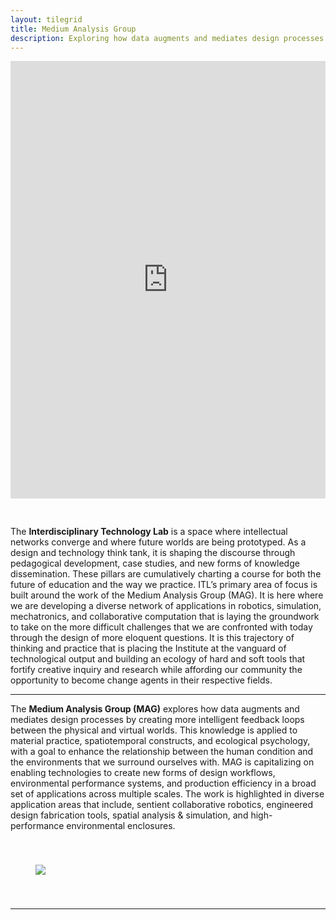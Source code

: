 ```yaml
---
layout: tilegrid
title: Medium Analysis Group
description: Exploring how data augments and mediates design processes by creating more intelligent feedback loops between the physical and virtual worlds. 
---
```


<iframe allowfullscreen="true" frameBorder="0" width="100%" height="700px" src="https://momento360.com/e/u/c39b974011b344cca1cbbffba7fe2883?utm_campaign=embed&utm_source=other&utm_medium=other&heading=0&pitch=0&field-of-view=75" style="padding-bottom: 30px"></iframe>

The **Interdisciplinary Technology Lab** is a space where intellectual networks converge and where future worlds are being prototyped. As a design and technology think tank, it is shaping the discourse through pedagogical development, case studies, and new forms of knowledge dissemination. These pillars are cumulatively charting a course for both the future of education and the way we practice. ITL’s primary area of focus is built around the work of the Medium Analysis Group (MAG). It is here where we are developing a diverse network of applications in robotics, simulation, mechatronics, and collaborative computation that is laying the groundwork to take on the more difficult challenges that we are confronted with today through the design of more eloquent questions. It is this trajectory of thinking and practice that is placing the Institute at the vanguard of technological output and building an ecology of hard and soft tools that fortify creative inquiry and research while affording our community the opportunity to become change agents in their respective fields.

<hr class="homebreak">

The **Medium Analysis Group (MAG)** explores how data augments and mediates design processes by creating more intelligent feedback loops between the physical and virtual worlds. This knowledge is applied to material practice, spatiotemporal constructs, and ecological psychology, with a goal to enhance the relationship between the human condition and the environments that we surround ourselves with. MAG is capitalizing on enabling technologies to create new forms of design workflows,  environmental performance systems, and production efficiency in a broad set of applications across multiple scales. The work is highlighted in diverse application areas that include, sentient collaborative robotics, engineered design fabrication tools, spatial analysis & simulation, and high-performance environmental enclosures.

<img src="{{ BASE_PATH }}/assets/images/home/workflow_dg.jpg" style="padding: 40px;">

<hr class="homebreak">



